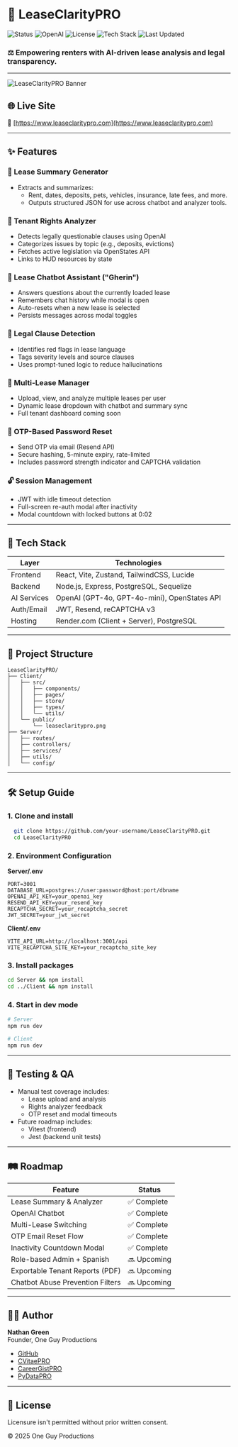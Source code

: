 # 📄 LeaseClarityPRO

![Status](https://img.shields.io/badge/status-in--production-brightgreen)
![OpenAI](https://img.shields.io/badge/OpenAI-GPT--4o-blue)
![License](https://img.shields.io/badge/license-MIT-lightgrey)
![Tech Stack](https://img.shields.io/badge/stack-React%2FNode%2FPostgreSQL-purple)
![Last Updated](https://img.shields.io/badge/updated-July_2025-blue)

### ⚖️ Empowering renters with AI-driven lease analysis and legal transparency.

---

![LeaseClarityPRO Banner](https://www.leaseclaritypro.com/leaseclaritypro-banner.png)

## 🌐 Live Site

🔗 [https://www.leaseclaritypro.com](https://www.leaseclaritypro.com)

---

## ✨ Features

### 🧾 Lease Summary Generator
- Extracts and summarizes:
    - Rent, dates, deposits, pets, vehicles, insurance, late fees, and more.
    - Outputs structured JSON for use across chatbot and analyzer tools.

### 🧠 Tenant Rights Analyzer
- Detects legally questionable clauses using OpenAI
- Categorizes issues by topic (e.g., deposits, evictions)
- Fetches active legislation via OpenStates API
- Links to HUD resources by state

### 💬 Lease Chatbot Assistant ("Gherin")
- Answers questions about the currently loaded lease
- Remembers chat history while modal is open
- Auto-resets when a new lease is selected
- Persists messages across modal toggles

### 🧪 Legal Clause Detection
- Identifies red flags in lease language
- Tags severity levels and source clauses
- Uses prompt-tuned logic to reduce hallucinations

### 📂 Multi-Lease Manager
- Upload, view, and analyze multiple leases per user
- Dynamic lease dropdown with chatbot and summary sync
- Full tenant dashboard coming soon

### 🔐 OTP-Based Password Reset
- Send OTP via email (Resend API)
- Secure hashing, 5-minute expiry, rate-limited
- Includes password strength indicator and CAPTCHA validation

### 🔓 Session Management
- JWT with idle timeout detection
- Full-screen re-auth modal after inactivity
- Modal countdown with locked buttons at 0:02

---

## 🧱 Tech Stack

| Layer       | Technologies                                 |
|-------------|----------------------------------------------|
| Frontend    | React, Vite, Zustand, TailwindCSS, Lucide    |
| Backend     | Node.js, Express, PostgreSQL, Sequelize      |
| AI Services | OpenAI (GPT-4o, GPT-4o-mini), OpenStates API |
| Auth/Email  | JWT, Resend, reCAPTCHA v3                    |
| Hosting     | Render.com (Client + Server), PostgreSQL     |

---

## 📁 Project Structure

```
LeaseClarityPRO/
├── Client/
│   ├── src/
│   │   ├── components/
│   │   ├── pages/
│   │   ├── store/
│   │   ├── types/
│   │   └── utils/
│   └── public/
│       └── leaseclaritypro.png
├── Server/
│   ├── routes/
│   ├── controllers/
│   ├── services/
│   ├── utils/
│   └── config/
```

---

## 🛠️ Setup Guide

### 1. Clone and install
```bash
  git clone https://github.com/your-username/LeaseClarityPRO.git
  cd LeaseClarityPRO
```

### 2. Environment Configuration

**Server/.env**
```
PORT=3001
DATABASE_URL=postgres://user:password@host:port/dbname
OPENAI_API_KEY=your_openai_key
RESEND_API_KEY=your_resend_key
RECAPTCHA_SECRET=your_recaptcha_secret
JWT_SECRET=your_jwt_secret
```

**Client/.env**
```
VITE_API_URL=http://localhost:3001/api
VITE_RECAPTCHA_SITE_KEY=your_recaptcha_site_key
```

### 3. Install packages
```bash
cd Server && npm install
cd ../Client && npm install
```

### 4. Start in dev mode
```bash
# Server
npm run dev

# Client
npm run dev
```

---

## 🧪 Testing & QA

- Manual test coverage includes:
    - Lease upload and analysis
    - Rights analyzer feedback
    - OTP reset and modal timeouts
- Future roadmap includes:
    - Vitest (frontend)
    - Jest (backend unit tests)

---

## 🛤 Roadmap

| Feature                          | Status     |
|----------------------------------|------------|
| Lease Summary & Analyzer         | ✅ Complete |
| OpenAI Chatbot                   | ✅ Complete |
| Multi-Lease Switching            | ✅ Complete |
| OTP Email Reset Flow             | ✅ Complete |
| Inactivity Countdown Modal       | ✅ Complete |
| Role-based Admin + Spanish       | 🔜 Upcoming |
| Exportable Tenant Reports (PDF)  | 🔜 Upcoming |
| Chatbot Abuse Prevention Filters | 🔜 Upcoming |

---

## 👨‍💻 Author

**Nathan Green**  
Founder, One Guy Productions
- [GitHub](https://github.com/nathangreen1632)
- [CVitaePRO](https://www.cvitaepro.com)
- [CareerGistPRO](https://www.careergistpro.com)
- [PyDataPRO](http://www.pydatapro.com)

---

## 📄 License

Licensure isn't permitted without prior written consent.

© 2025 One Guy Productions
